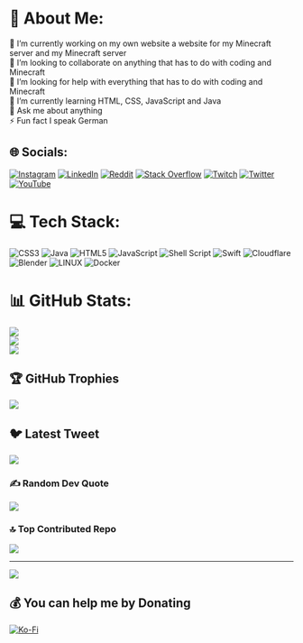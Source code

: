 # 💫 About Me:
🔭 I’m currently working on my own website a website for my Minecraft server and my Minecraft server<br>👯 I’m looking to collaborate on anything that has to do with coding and Minecraft<br>🤝 I’m looking for help with everything that has to do with coding and Minecraft <br>🌱 I’m currently learning HTML, CSS, JavaScript and Java<br>💬 Ask me about anything<br>⚡ Fun fact I speak German


## 🌐 Socials:
[![Instagram](https://img.shields.io/badge/Instagram-%23E4405F.svg?logo=Instagram&logoColor=white)](https://instagram.com/mikamoenchmeier) [![LinkedIn](https://img.shields.io/badge/LinkedIn-%230077B5.svg?logo=linkedin&logoColor=white)](https://linkedin.com/in/mikamoenchmeier) [![Reddit](https://img.shields.io/badge/Reddit-%23FF4500.svg?logo=Reddit&logoColor=white)](https://reddit.com/user/mikamoenchmeier) [![Stack Overflow](https://img.shields.io/badge/-Stackoverflow-FE7A16?logo=stack-overflow&logoColor=white)](https://stackoverflow.com/users/20856674) [![Twitch](https://img.shields.io/badge/Twitch-%239146FF.svg?logo=Twitch&logoColor=white)](https://twitch.tv/mikamoenchmeier) [![Twitter](https://img.shields.io/badge/Twitter-%231DA1F2.svg?logo=Twitter&logoColor=white)](https://twitter.com/mikamoenchmeier) [![YouTube](https://img.shields.io/badge/YouTube-%23FF0000.svg?logo=YouTube&logoColor=white)](https://youtube.com/@UCsXNgyj4T-Yw82OHPtzA0qw) 

# 💻 Tech Stack:
![CSS3](https://img.shields.io/badge/css3-%231572B6.svg?style=flat&logo=css3&logoColor=white) ![Java](https://img.shields.io/badge/java-%23ED8B00.svg?style=flat&logo=java&logoColor=white) ![HTML5](https://img.shields.io/badge/html5-%23E34F26.svg?style=flat&logo=html5&logoColor=white) ![JavaScript](https://img.shields.io/badge/javascript-%23323330.svg?style=flat&logo=javascript&logoColor=%23F7DF1E) ![Shell Script](https://img.shields.io/badge/shell_script-%23121011.svg?style=flat&logo=gnu-bash&logoColor=white) ![Swift](https://img.shields.io/badge/swift-F54A2A?style=flat&logo=swift&logoColor=white) ![Cloudflare](https://img.shields.io/badge/Cloudflare-F38020?style=flat&logo=Cloudflare&logoColor=white) ![Blender](https://img.shields.io/badge/blender-%23F5792A.svg?style=flat&logo=blender&logoColor=white) ![LINUX](https://img.shields.io/badge/Linux-FCC624?style=flat&logo=linux&logoColor=black) ![Docker](https://img.shields.io/badge/docker-%230db7ed.svg?style=flat&logo=docker&logoColor=white)
# 📊 GitHub Stats:
![](https://github-readme-stats.vercel.app/api?username=mikamoenchmeier&theme=radical&hide_border=true&include_all_commits=true&count_private=true)<br/>
![](https://github-readme-streak-stats.herokuapp.com/?user=mikamoenchmeier&theme=radical&hide_border=true)<br/>
![](https://github-readme-stats.vercel.app/api/top-langs/?username=mikamoenchmeier&theme=radical&hide_border=true&include_all_commits=true&count_private=true&layout=compact)

## 🏆 GitHub Trophies
![](https://github-profile-trophy.vercel.app/?username=mikamoenchmeier&theme=radical&no-frame=true&no-bg=false&margin-w=4)

## 🐦 Latest Tweet
[![](https://gtce.itsvg.in/api?username=mikamoenchmeier)](https://github.com/VishwaGauravIn/github-twitter-card-embed)

### ✍️ Random Dev Quote
![](https://quotes-github-readme.vercel.app/api?type=horizontal&theme=radical)

### 🔝 Top Contributed Repo
![](https://github-contributor-stats.vercel.app/api?username=mikamoenchmeier&limit=5&theme=radical&combine_all_yearly_contributions=true)

---
[![](https://visitcount.itsvg.in/api?id=mikamoenchmeier&icon=0&color=0)](https://visitcount.itsvg.in)

  ## 💰 You can help me by Donating
  [![Ko-Fi](https://img.shields.io/badge/Ko--fi-F16061?style=for-the-badge&logo=ko-fi&logoColor=white)](https://ko-fi.com/mikamoenchmeier) 

  
<!-- Proudly created with GPRM ( https://gprm.itsvg.in ) -->
